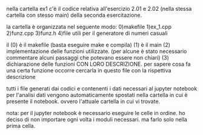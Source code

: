 nella cartella ex1 c'è il codice relativa all'esercizio
2.01 e 2.02 (nella stessa cartella con stesso main) 
della seconda esercitazione.

la cartella è organizzata nel seguente modo:
0)makefile
1)ex\_1.cpp
2)funz.cpp
3)funz.h
4)file utili per il generatore di numeri casuali

il (0) è il makefile (basta eseguire make e compila)
(1) è il main
(2) implementazione delle funzioni utilizzate. (per alcune è stato 
 necessario commentare alcuni passaggi che potevano essere non chiari)
(3) dichiarazione delle funzioni CON LORO DESCRIZIONE. per sapere cosa fa una
certa funzione occorre cercarla in questo file con la rispettiva descrizione

tutti i file generati dai codici e contenenti i dati necessari
al jupyter notebook per l'analisi dati vengono automaticamente 
spostati nella cartella in cui è presente il notebook.
ovvero l'attuale cartella in cui vi trovate. 

nota: per il jupyter notebook è necessario eseguire le celle in ordine.
ho deciso di non importare ogni volta i moduli necessari. ma farlo solo nella
prima cella.

